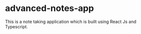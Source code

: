 # advanced-notes-app
This is a note taking application which is built using React Js and Typescript.


